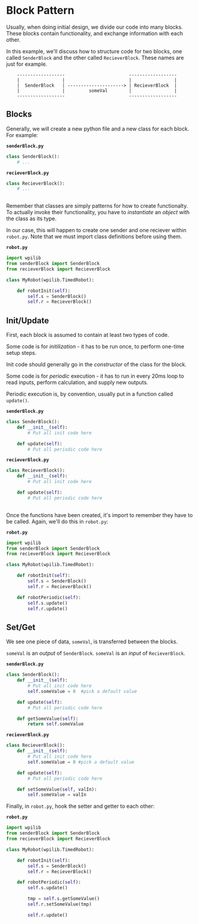 # Block Pattern

Usually, when doing initial design, we divide our code into many blocks. These blocks contain functionality, and exchange information with each other.

In this example, we'll discuss how to structure code for two blocks, one called `SenderBlock` and the other called `RecieverBlock`. These names are just for example.

```
    ------------------                        ------------------
    |                |                        |                |  
    |  SenderBlock   | ---------------------> | RecieverBlock  |  
    |                |         someVal        |                |
    ------------------                        ------------------
```

## Blocks

Generally, we will create a new python file and a new class for each block. For example:

**`senderBlock.py`**

```py
class SenderBlock():
    # ...

```

**`recieverBlock.py`**

```py
class RecieverBlock():
    # ...
    
```

Remember that classes are simply patterns for how to create functionalty. To actually invoke their functionality, you have to _instantiate_ an _object_ with the class as its type.

In our case, this will happen to create one sender and one reciever within `robot.py`. Note that we must import class definitions before using them.

**`robot.py`**

```py
import wpilib
from senderBlock import SenderBlock
from recieverBlock import RecieverBlock

class MyRobot(wpilib.TimedRobot):

    def robotInit(self): 
        self.s = SenderBlock()
        self.r = RecieverBlock()
```

## Init/Update

First, each block is assumed to contain at least two types of code.

Some code is for _initilization_ - it has to be run once, to perform one-time setup steps.

Init code should generally go in the _constructor_ of the class for the block.

Some code is for _periodic_ execution - it has to run in every 20ms loop to read inputs, perform calculation, and supply new outputs.

Periodic execution is, by convention, usually put in a function called `update()`.

**`senderBlock.py`**

```py
class SenderBlock():
    def __init__(self):
        # Put all init code here

    def update(self):
        # Put all periodic code here

```

**`recieverBlock.py`**

```py
class RecieverBlock():
    def __init__(self):
        # Put all init code here

    def update(self):
        # Put all periodic code here
    
```

Once the functions have been created, it's import to remember they have to be called. Again, we'll do this in `robot.py`:


**`robot.py`**

```py
import wpilib
from senderBlock import SenderBlock
from recieverBlock import RecieverBlock

class MyRobot(wpilib.TimedRobot):

    def robotInit(self): 
        self.s = SenderBlock()
        self.r = RecieverBlock()

    def robotPeriodic(self):
        self.s.update()
        self.r.update()
```


## Set/Get

We see one piece of data, `someVal`, is transferred between the blocks.

`someVal` is an _output_ of `SenderBlock`. `someVal` is an _input_ of `RecieverBlock`.

**`senderBlock.py`**

```py
class SenderBlock():
    def __init__(self):
        # Put all init code here
        self.someValue = 0  #pick a default value

    def update(self):
        # Put all periodic code here

    def getSomeValue(self):
        return self.someValue 

```

**`recieverBlock.py`**

```py
class RecieverBlock():
    def __init__(self):
        # Put all init code here
        self.someValue = 0 #pick a default value

    def update(self):
        # Put all periodic code here

    def setSomeValue(self, valIn):
        self.someValue = valIn
```

Finally, in `robot.py`, hook the setter and getter to each other:

**`robot.py`**

```py
import wpilib
from senderBlock import SenderBlock
from recieverBlock import RecieverBlock

class MyRobot(wpilib.TimedRobot):

    def robotInit(self): 
        self.s = SenderBlock()
        self.r = RecieverBlock()

    def robotPeriodic(self):
        self.s.update()

        tmp = self.s.getSomeValue()
        self.r.setSomeValue(tmp)

        self.r.update()
```
